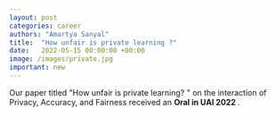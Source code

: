 ```yaml
---
layout: post
categories: career
authors: "Amartya Sanyal"
title:  "How unfair is private learning ?"
date:   2022-05-15 00:00:00 +00:00
image: /images/private.jpg
important: new
---
```

Our paper titled "How unfair is private learning? " on the interaction of Privacy, Accuracy, and Fairness
received an <strong> Oral in UAI 2022 </strong>.